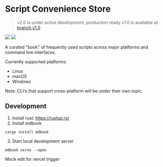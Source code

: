 # Script Convenience Store

> v2.0 is under active development, production ready
> v1.0 is available at [branch v1.0](https://github.com/aaanh/linux-docs/tree/v1.0)

![](https://img.shields.io/github/license/aaanh/linux-docs?color=%23fef00&style=flat-square)
![](https://img.shields.io/github/workflow/status/aaanh/script-convenience-store/master-ci?style=flat&label=master-release)

A curated "book" of frequently used scripts across major platforms and command line interfaces.

Currently supported platforms:
- Linux
- macOS
- Windows

Note: CLI's that support cross-platform will be under their own topic.

## Development

1. Install rust: https://rustup.rs/
2. Install mdbook

  ```
  cargo install mdbook
  ```

3. Start local development server

  ```
  mdbook serve --open
  ```

Mock edit for vercel trigger
